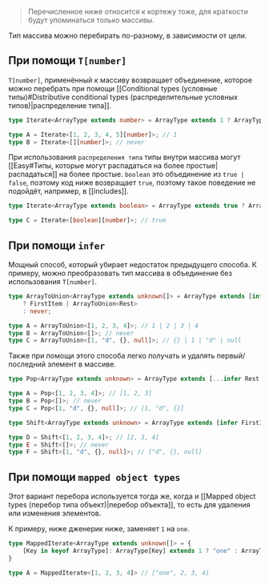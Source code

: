 > Перечисленное ниже относится к кортежу тоже, для краткости будут упоминаться только массивы.

Тип массива можно перебирать по-разному, в зависимости от цели.

## При помощи `T[number]`

`T[number]`, применённый к массиву возвращает объединение, которое можно перебрать при помощи [[Conditional types (условные типы)#Distributive conditional types (распределительные условных типов)|распределение типа]].

```ts
type Iterate<ArrayType extends number> = ArrayType extends 1 ? ArrayType : never;

type A = Iterate<[1, 2, 3, 4, 5][number]>; // 1
type B = Iterate<[][number]>; // never
```

При использования `распределения типа` типы внутри массива могут [[Easy#Типы, которые могут распадаться на более простые|распадаться]] на более простые. `boolean` это объединение из `true | false`, поэтому код ниже возвращает `true`, поэтому такое поведение не подойдёт, например, в [[includes]].

```ts
type Iterate<ArrayType extends boolean> = ArrayType extends true ? ArrayType : never;

type C = Iterate<[boolean][number]>; // true
```

## При помощи `infer`

Мощный способ, который убирает недостаток предыдущего способа. К примеру, можно преобразовать тип массива в объединение без использования `T[number]`.

```ts
type ArrayToUnion<ArrayType extends unknown[]> = ArrayType extends [infer FirstItem, ...infer Rest]
    ? FirstItem | ArrayToUnion<Rest>
    : never;

type A = ArrayToUnion<[1, 2, 3, 4]>; // 1 | 2 | 3 | 4
type B = ArrayToUnion<[]>; // never
type C = ArrayToUnion<[1, "d", {}, null]>; // {} | 1 | "d" | null
```

Также при помощи этого способа легко получать и удалять первый/последний элемент в массиве.

```ts
type Pop<ArrayType extends unknown> = ArrayType extends [...infer Rest, infer LastItem] ? Rest : never;

type A = Pop<[1, 2, 3, 4]>; // [1, 2, 3]
type B = Pop<[]>; // never
type C = Pop<[1, "d", {}, null]>; // [1, "d", {}]

type Shift<ArrayType extends unknown> = ArrayType extends [infer FirstItem, ...infer Rest] ? Rest : never;

type D = Shift<[1, 2, 3, 4]>; // [2, 3, 4]
type E = Shift<[]>; // never
type F = Shift<[1, "d", {}, null]>; // ["d", {}, null]
```

## При помощи `mapped object types`

Этот вариант перебора используется тогда же, когда и [[Mapped object types (перебор типа объект)|перебор объекта]], то есть для удаления или изменения элементов.

К примеру, ниже дженерик ниже, заменяет `1` на `one`.

```ts
type MappedIterate<ArrayType extends unknown[]> = {
    [Key in keyof ArrayType]: ArrayType[Key] extends 1 ? "one" : ArrayType[Key];
}

type A = MappedIterate<[1, 2, 3, 4]> // ["one", 2, 3, 4]
```